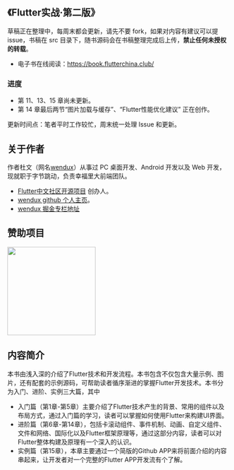 ## 《Flutter实战·第二版》

草稿正在整理中，每周末都会更新，请先不要 fork，如果对内容有建议可以提issue，书稿在 src 目录下，随书源码会在书稿整理完成后上传，**禁止任何未授权的转载**。

- 电子书在线阅读：https://book.flutterchina.club/

### 进度

- 第 11、13、15 章尚未更新。
- 第 14 章最后两节“图片加载与缓存”、“Flutter性能优化建议” 正在创作。

更新时间点：笔者平时工作较忙，周末统一处理 Issue 和更新。



## 关于作者

作者杜文（网名[wendux](https://github.com/wendux)）从事过 PC 桌面开发、Android 开发以及 Web 开发，现就职于字节跳动，负责幸福里大前端团队。

- [Flutter中文社区开源项目](https://github.com/flutterchina) 创办人。
- [wendux github 个人主页](https://github.com/wendux)。
- [wendux 掘金专栏地址](https://juejin.im/user/58211b88a0bb9f0058c25b7f)

## 赞助项目

<img width='200' src='https://github.com/flutterchina/flutter_in_action_2nd/raw/main/src/imgs/pay.jpeg'>

## 内容简介

本书由浅入深的介绍了Flutter技术和开发流程。本书包含不仅包含大量示例、图片，还有配套的示例源码，可帮助读者循序渐进的掌握Flutter开发技术。本书分为入门、进阶、实例三大篇，其中

- 入门篇（第1章-第5章）主要介绍了Flutter技术产生的背景、常用的组件以及布局方式，通过入门篇的学习，读者可以掌握如何使用Flutter来构建UI界面。
- 进阶篇（第6章-第14章），包括卡滚动组件、事件机制、动画、自定义组件、文件和网络、国际化以及Flutter框架原理等，通过这部分内容，读者可以对Flutter整体构建及原理有一个深入的认识。
- 实例篇（第15章），本章主要通过一个简版的Github APP来将前面介绍的内容串起来，让开发者对一个完整的Flutter APP开发流有个了解。
